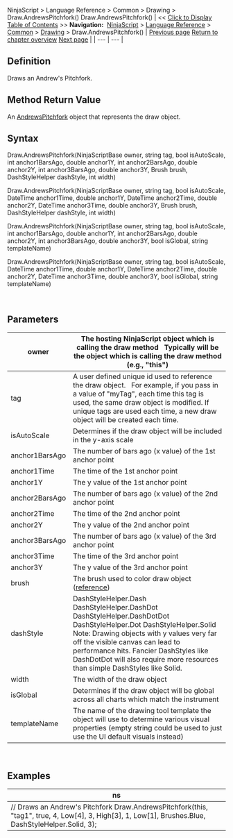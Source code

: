 ﻿
NinjaScript > Language Reference > Common > Drawing > Draw.AndrewsPitchfork()
Draw.AndrewsPitchfork()
| << [Click to Display Table of Contents](draw_andrewspitchfork.md) >> **Navigation:**     [NinjaScript](ninjascript-1.md) > [Language Reference](language_reference_wip-1.md) > [Common](common-1.md) > [Drawing](drawing-1.md) > Draw.AndrewsPitchfork() | [Previous page](drawing-1.md) [Return to chapter overview](drawing-1.md) [Next page](andrewspitchfork-1.md) |
| --- | --- |
## Definition
Draws an Andrew's Pitchfork.
 
## Method Return Value
An [AndrewsPitchfork](andrewspitchfork-1.md) object that represents the draw object.
 
## Syntax
Draw.AndrewsPitchfork(NinjaScriptBase owner, string tag, bool isAutoScale, int anchor1BarsAgo, double anchor1Y, int anchor2BarsAgo, double anchor2Y, int anchor3BarsAgo, double anchor3Y, Brush brush, DashStyleHelper dashStyle, int width)  

Draw.AndrewsPitchfork(NinjaScriptBase owner, string tag, bool isAutoScale, DateTime anchor1Time, double anchor1Y, DateTime anchor2Time, double anchor2Y, DateTime anchor3Time, double anchor3Y, Brush brush, DashStyleHelper dashStyle, int width)  

Draw.AndrewsPitchfork(NinjaScriptBase owner, string tag, bool isAutoScale, int anchor1BarsAgo, double anchor1Y, int anchor2BarsAgo, double anchor2Y, int anchor3BarsAgo, double anchor3Y, bool isGlobal, string templateName)  

Draw.AndrewsPitchfork(NinjaScriptBase owner, string tag, bool isAutoScale, DateTime anchor1Time, double anchor1Y, DateTime anchor2Time, double anchor2Y, DateTime anchor3Time, double anchor3Y, bool isGlobal, string templateName)
  

 
## Parameters
| owner | The hosting NinjaScript object which is calling the draw method   Typically will be the object which is calling the draw method (e.g., "this") |
| --- | --- |
| tag | A user defined unique id used to reference the draw object.    For example, if you pass in a value of "myTag", each time this tag is used, the same draw object is modified. If unique tags are used each time, a new draw object will be created each time. |
| isAutoScale | Determines if the draw object will be included in the y-axis scale |
| anchor1BarsAgo | The number of bars ago (x value) of the 1st anchor point |
| anchor1Time | The time of the 1st anchor point |
| anchor1Y | The y value of the 1st anchor point |
| anchor2BarsAgo | The number of bars ago (x value) of the 2nd anchor point |
| anchor2Time | The time of the 2nd anchor point |
| anchor2Y | The y value of the 2nd anchor point |
| anchor3BarsAgo | The number of bars ago (x value) of the 3rd anchor point |
| anchor3Time | The time of the 3rd anchor point |
| anchor3Y | The y value of the 3rd anchor point |
| brush | The brush used to color draw object ([reference](https://msdn.microsoft.com/en-us/library/system.windows.media.brushes%28v=vs.110%29.aspx)) |
| dashStyle | DashStyleHelper.Dash  DashStyleHelper.DashDot  DashStyleHelper.DashDotDot  DashStyleHelper.Dot  DashStyleHelper.Solid   Note: Drawing objects with y values very far off the visible canvas can lead to performance hits. Fancier DashStyles like DashDotDot will also require more resources than simple DashStyles like Solid. |
| width | The width of the draw object |
| isGlobal | Determines if the draw object will be global across all charts which match the instrument |
| templateName | The name of the drawing tool template the object will use to determine various visual properties (empty string could be used to just use the UI default visuals instead) |
 
## 
## Examples
| ns |
| --- |
| // Draws an Andrew's Pitchfork  Draw.AndrewsPitchfork(this, "tag1", true, 4, Low[4], 3, High[3], 1, Low[1], Brushes.Blue, DashStyleHelper.Solid, 3); |

